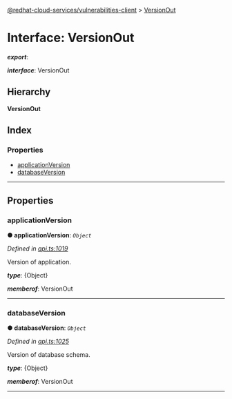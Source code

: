 [@redhat-cloud-services/vulnerabilities-client](../README.md) > [VersionOut](../interfaces/versionout.md)

# Interface: VersionOut

*__export__*: 

*__interface__*: VersionOut

## Hierarchy

**VersionOut**

## Index

### Properties

* [applicationVersion](versionout.md#applicationversion)
* [databaseVersion](versionout.md#databaseversion)

---

## Properties

<a id="applicationversion"></a>

###  applicationVersion

**● applicationVersion**: *`Object`*

*Defined in [api.ts:1019](https://github.com/RedHatInsights/javascript-clients/blob/master/packages/vulnerabilities/api.ts#L1019)*

Version of application.

*__type__*: {Object}

*__memberof__*: VersionOut

___
<a id="databaseversion"></a>

###  databaseVersion

**● databaseVersion**: *`Object`*

*Defined in [api.ts:1025](https://github.com/RedHatInsights/javascript-clients/blob/master/packages/vulnerabilities/api.ts#L1025)*

Version of database schema.

*__type__*: {Object}

*__memberof__*: VersionOut

___

